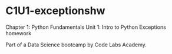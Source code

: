 # C1U1-exceptionshw

Chapter 1: Python Fundamentals
  Unit 1: Intro to Python
    Exceptions homework
    



Part of a Data Science bootcamp by Code Labs Academy. 